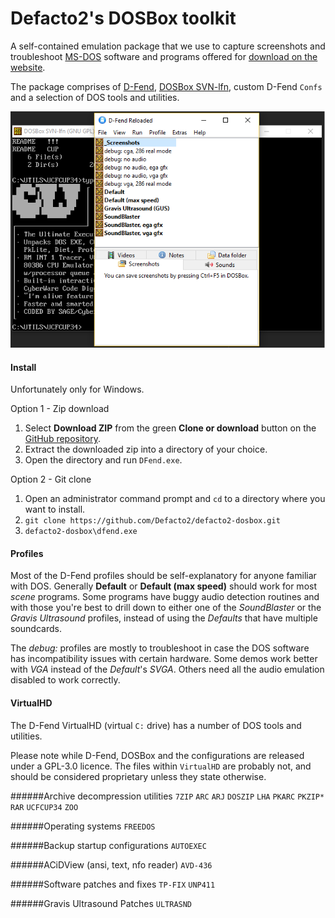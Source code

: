 # Defacto2's DOSBox toolkit

A self-contained emulation package that we use to capture screenshots and troubleshoot [MS-DOS](https://en.wikipedia.org/wiki/MS-DOS) software and programs offered for [download on the website](https://defacto2.net/file/list?output=card&platform=dos&section=-&sort=posted_desc&perpage=100).

The package comprises of [D-Fend](http://dfendreloaded.sourceforge.net/), [DOSBox SVN-lfn](https://www.dosbox.com/wiki/SVN_Builds), custom D-Fend `Confs` and a selection of DOS tools and utilities.

![Screen capture](SCREEN.png)

#### Install

Unfortunately only for Windows.

Option 1 - Zip download

1. Select **Download ZIP** from the green **Clone or download** button on the [GitHub repository](https://github.com/Defacto2/defacto2-dosbox). 
2. Extract the downloaded zip into a directory of your choice.
3. Open the directory and run `DFend.exe`.

Option 2 - Git clone

1. Open an administrator command prompt and `cd` to a directory where you want to install.
2. `git clone https://github.com/Defacto2/defacto2-dosbox.git`
3. `defacto2-dosbox\dfend.exe`

#### Profiles

Most of the D-Fend profiles should be self-explanatory for anyone familiar with DOS. Generally **Default** or **Default (max speed)** should work for most *scene* programs. Some programs have buggy audio detection routines and with those you're best to drill down to either one of the *SoundBlaster* or the *Gravis Ultrasound* profiles, instead of using the *Defaults* that have multiple soundcards.

The *debug:* profiles are mostly to troubleshoot in case the DOS software has incompatibility issues with certain hardware. Some demos work better with *VGA* instead of the *Default*'s *SVGA*. Others need all the audio emulation disabled to work correctly.

#### VirtualHD

The D-Fend VirtualHD (virtual `C:` drive) has a number of DOS tools and utilities.

Please note while D-Fend, DOSBox and the configurations are released under a GPL-3.0 licence. The files within `VirtualHD` are probably not, and should be considered proprietary unless they state otherwise.

######Archive decompression utilities
`7ZIP` `ARC` `ARJ` `DOSZIP` `LHA` `PKARC` `PKZIP*` `RAR` `UCFCUP34` `ZOO`

######Operating systems
`FREEDOS`

######Backup startup configurations
`AUTOEXEC`

######ACiDView (ansi, text, nfo reader)
`AVD-436`

######Software patches and fixes
`TP-FIX` `UNP411`

######Gravis Ultrasound Patches
`ULTRASND`

